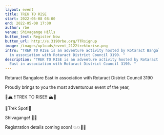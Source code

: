 ```yaml
---
layout: event
title: TREK TO RISE
start: 2022-05-08 08:00
end: 2022-05-08 17:00
author: rbe
venue: Shivagange Hills
button_text: Register Now
button_url: http://e.3190rbe.org/TTRsignup
image: /images/uploads/event_2122trektorise.png
intro: "TREK TO RISE is an adventure activity hosted by Rotaract Bangalore East
  in association with Rotaract District Council 3190. "
description: "TREK TO RISE is an adventure activity hosted by Rotaract Bangalore
  East in association with Rotaract District Council 3190. "
---
```

Rotaract Bangalore East 
in association with
Rotaract District Council 3190

Proudly brings to you the most adventurous event of the year, 

🌅🏔 !!TREK TO RISE!! 🏔🌅

📍Trek Spot!🧐

Shivagange! 🤩🤩

Registration details coming soon! 💥💥🥳🥳
